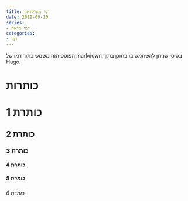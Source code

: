 ```yaml
---
title: דמו מארקדאון
date: 2019-09-10
series:
- דמו מראה
categories:
- דמו
---
```


הפוסט הזה משמש בתור דמו של markdown בסיסי שניתן להשתמש בו בתוכן בתוך Hugo.

# כותרות

# כותרת 1
## כותרת 2
### כותרת 3
#### כותרת 4
##### כותרת 5
###### כותרת 6